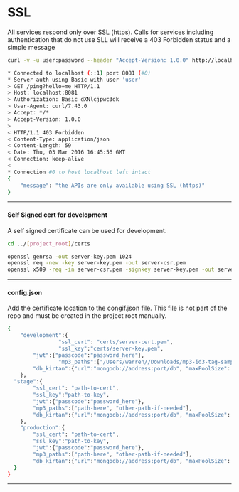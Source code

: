 <div class="page-header">
  <h1  id="page-title">SSL</h1>
</div>

All services respond only over SSL (https). Calls for services including authentication that
do not use SLL will receive a 403 Forbidden status and a simple message


```bash
curl -v -u user:password --header "Accept-Version: 1.0.0" http://localhost:8081/ping | python -mjson.tool

* Connected to localhost (::1) port 8081 (#0)
* Server auth using Basic with user 'user'
> GET /ping?hello=me HTTP/1.1
> Host: localhost:8081
> Authorization: Basic dXNlcjpwc3dk
> User-Agent: curl/7.43.0
> Accept: */*
> Accept-Version: 1.0.0
>
< HTTP/1.1 403 Forbidden
< Content-Type: application/json
< Content-Length: 59
< Date: Thu, 03 Mar 2016 16:45:56 GMT
< Connection: keep-alive
<
* Connection #0 to host localhost left intact
{
    "message": "the APIs are only available using SSL (https)"
}
```


___
#### Self Signed cert for development

A self signed certificate can be used for development.

```bash
cd ../[project_root]/certs

openssl genrsa -out server-key.pem 1024
openssl req -new -key server-key.pem -out server-csr.pem
openssl x509 -req -in server-csr.pem -signkey server-key.pem -out server-cert.pem
```


___
#### config.json

Add the certificate location to the congif.json file.  This file is not part of the repo
and must be created in the project root manually.

```bash
{
	"development":{
				"ssl_cert": "certs/server-cert.pem",
				"ssl_key":"certs/server-key.pem",
        "jwt":{"passcode":"password_here"},
				"mp3_paths":["/Users/warren//Downloads/mp3-id3-tag-samples"],
        "db_kirtan":{"url":"mongodb://address:port/db", "maxPoolSize": 5}
	},
  "stage":{
        "ssl_cert": "path-to-cert",
        "ssl_key":"path-to-key",
        "jwt":{"passcode":"password_here"},
        "mp3_paths":["path-here", "other-path-if-needed"],
        "db_kirtan":{"url":"mongodb://address:port/db", "maxPoolSize": 10}
	},
    "production":{
        "ssl_cert": "path-to-cert",
        "ssl_key":"path-to-key",
        "jwt":{"passcode":"password_here"},
        "mp3_paths":["path-here", "other-path-if-needed"],
        "db_kirtan":{"url":"mongodb://address:port/db", "maxPoolSize": 20}
  }
}
```

___
